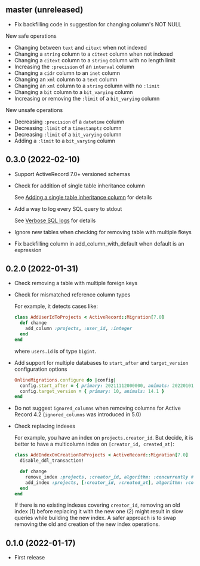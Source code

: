 ## master (unreleased)

- Fix backfilling code in suggestion for changing column's NOT NULL

New safe operations

- Changing between `text` and `citext` when not indexed
- Changing a `string` column to a `citext` column when not indexed
- Changing a `citext` column to a `string` column with no length limit
- Increasing the `:precision` of an `interval` column
- Changing a `cidr` column to an `inet` column
- Changing an `xml` column to a `text` column
- Changing an `xml` column to a `string` column with no `:limit`
- Changing a `bit` column to a `bit_varying` column
- Increasing or removing the `:limit` of a `bit_varying` column

New unsafe operations

- Decreasing `:precision` of a `datetime` column
- Decreasing `:limit` of a `timestamptz` column
- Decreasing `:limit` of a `bit_varying` column
- Adding a `:limit` to a `bit_varying` column

## 0.3.0 (2022-02-10)

- Support ActiveRecord 7.0+ versioned schemas

- Check for addition of single table inheritance column

    See [Adding a single table inheritance column](https://github.com/fatkodima/online_migrations#adding-a-single-table-inheritance-column) for details

- Add a way to log every SQL query to stdout

    See [Verbose SQL logs](https://github.com/fatkodima/online_migrations#verbose-sql-logs) for details

- Ignore new tables when checking for removing table with multiple fkeys
- Fix backfilling column in add_column_with_default when default is an expression

## 0.2.0 (2022-01-31)

- Check removing a table with multiple foreign keys

- Check for mismatched reference column types

    For example, it detects cases like:

    ```ruby
    class AddUserIdToProjects < ActiveRecord::Migration[7.0]
      def change
        add_column :projects, :user_id, :integer
      end
    end
    ```

    where `users.id` is of type `bigint`.

- Add support for multiple databases to `start_after` and `target_version` configuration options

    ```ruby
    OnlineMigrations.configure do |config|
      config.start_after = { primary: 20211112000000, animals: 20220101000000 }
      config.target_version = { primary: 10, animals: 14.1 }
    end
    ```

- Do not suggest `ignored_columns` when removing columns for Active Record 4.2 (`ignored_columns` was introduced in 5.0)

- Check replacing indexes

    For example, you have an index on `projects.creator_id`. But decide, it is better to have a multicolumn index on `[creator_id, created_at]`:

    ```ruby
    class AddIndexOnCreationToProjects < ActiveRecord::Migration[7.0]
      disable_ddl_transaction!

      def change
        remove_index :projects, :creator_id, algorithm: :concurrently # (1)
        add_index :projects, [:creator_id, :created_at], algorithm: :concurrently # (2)
      end
    end
    ```

    If there is no existing indexes covering `creator_id`, removing an old index (1) before replacing it with the new one (2) might result in slow queries while building the new index.
    A safer approach is to swap removing the old and creation of the new index operations.

## 0.1.0 (2022-01-17)

- First release
